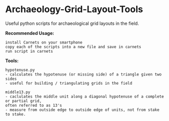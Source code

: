 # Archaeology-Grid-Layout-Tools
Useful python scripts for archaeological grid layouts in the field.

__Recommended Usage:__
```
install Carnets on your smartphone
copy each of the scripts into a new file and save in carnets
run script in carnets
```

__Tools:__
```
hypotenuse.py
- calculates the hypotenuse (or missing side) of a triangle given two sides
- useful for building / triangulating grids in the field
```

```
middle13.py
- caclulates the middle unit along a diagonal hypotenuse of a complete or partial grid, 
often referred to as 13's
- measure from outside edge to outside edge of units, not from stake to stake.
```
